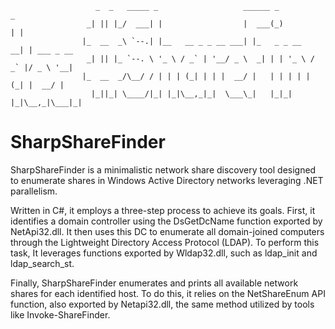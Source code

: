                        _  _   _____ _                   ______ _           _           
                     _| || |_/  ___| |                  |  ___(_)         | |          
                    |_  __  _\ `--.| |__   __ _ _ __ ___| |_   _ _ __   __| | ___ _ __ 
                     _| || |_ `--. \ '_ \ / _` | '__/ _ \  _| | | '_ \ / _` |/ _ \ '__|
                    |_  __  _/\__/ / | | | (_| | | |  __/ |   | | | | | (_| |  __/ |   
                      |_||_| \____/|_| |_|\__,_|_|  \___\_|   |_|_| |_|\__,_|\___|_|   
                                                                   


# SharpShareFinder

SharpShareFinder is a minimalistic network share discovery tool designed to enumerate shares in Windows Active Directory networks leveraging .NET parallelism.

Written in C#, it employs a three-step process to achieve its goals. First, it identifies a domain controller using the DsGetDcName function exported by NetApi32.dll. It then uses this DC to enumerate all domain-joined computers through the Lightweight Directory Access Protocol (LDAP). To perform this task, It leverages functions exported by Wldap32.dll, such as ldap_init and ldap_search_st.

Finally, SharpShareFinder enumerates and prints all available network shares for each identified host. To do this, it relies on the NetShareEnum API function, also exported by Netapi32.dll, the same method utilized by tools like Invoke-ShareFinder.
